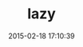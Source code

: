 ---
layout: post
title:  "lazy"
repo:   "quid/lazy"
date:   2015-02-18 17:10:39
gemurl: http://moonbase.rydia.net/software/lazy.rb/
---